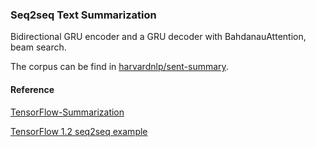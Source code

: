 ### Seq2seq Text Summarization

Bidirectional GRU encoder and a GRU decoder with BahdanauAttention, beam search.

The corpus can be find in [harvardnlp/sent-summary](https://github.com/harvardnlp/sent-summary).

#### Reference

[TensorFlow-Summarization](https://github.com/thunlp/TensorFlow-Summarization)

[TensorFlow 1.2 seq2seq example](https://github.com/pplantinga/tensorflow-examples/blob/master/TensorFlow%201.2%20seq2seq%20example.ipynb)

